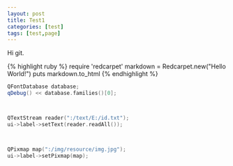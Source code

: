 ```yaml
---
layout: post
title: Test1
categories: [test]
tags: [test,page]
---
```


Hi git.


{% highlight ruby %}
require 'redcarpet'
markdown = Redcarpet.new("Hello World!")
puts markdown.to_html
{% endhighlight %}

```c++
QFontDatabase database;
qDebug() << database.families()[0];



QTextStream reader(":/text/E:/id.txt");
ui->label->setText(reader.readAll());



QPixmap map(":/img/resource/img.jpg");
ui->label->setPixmap(map);
```
